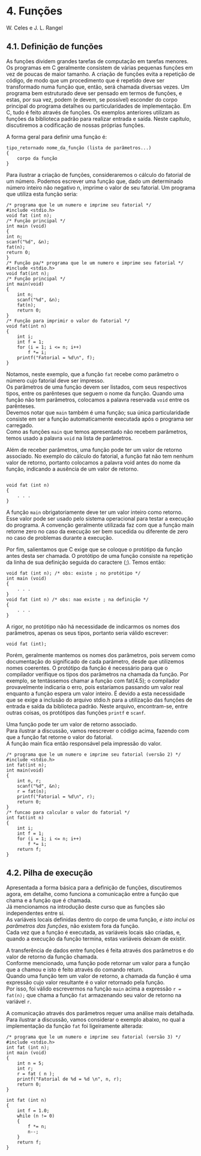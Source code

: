 # 4. FunçõesW. Celes e J. L. Rangel## 4.1. Definição de funçõesAs funções dividem grandes tarefas de computação em tarefas menores. Os programas em C geralmente consistem de várias pequenas funções em vez de poucas de maior tamanho. Acriação de funções evita a repetição de código, de modo que um procedimento que é repetido deve ser transformado numa função que, então, será chamada diversas vezes. Umprograma bem estruturado deve ser pensado em termos de funções, e estas, por sua vez, podem (e devem, se possível) esconder do corpo principal do programa detalhes ouparticularidades de implementação. Em C, tudo é feito através de funções. Os exemplos anteriores utilizam as funções da biblioteca padrão para realizar entrada e saída. Nestecapítulo, discutiremos a codificação de nossas próprias funções.A forma geral para definir uma função é:```tipo_retornado nome_da_função (lista de parâmetros...){	corpo da função}``` Para ilustrar a criação de funções, consideraremos o cálculo do fatorial de um número.Podemos escrever uma função que, dado um determinado número inteiro não negativo n,imprime o valor de seu fatorial. Um programa que utiliza esta função seria:```/* programa que le um numero e imprime seu fatorial */#include <stdio.h>void fat (int n);/* Função principal */int main (void){int n;scanf("%d", &n);fat(n);return 0;}/* Função pa/* programa que le um numero e imprime seu fatorial */#include <stdio.h>void fat(int n);/* Função principal */int main(void){	int n;	scanf("%d", &n);	fat(n);	return 0;}/* Função para imprimir o valor do fatorial */void fat(int n){	int i;	int f = 1;	for (i = 1; i <= n; i++)		f *= i;	printf("Fatorial = %d\n", f);}```Notamos, neste exemplo, que a função `fat` recebe como parâmetro o número cujo fatorial deve ser impresso.<br>Os parâmetros de uma função devem ser listados, com seus respectivos tipos, entre os parênteses que seguem o nome da função. Quando uma função não temparâmetros, colocamos a palavra reservada `void` entre os parênteses. <br>Devemos notar que `main` também é uma função; sua única particularidade consiste em ser a função automaticamente executada após o programa ser carregado.<br>Como as funções `main` que temos apresentado não recebem parâmetros, temos usado a palavra `void` na lista de parâmetros.Além de receber parâmetros, uma função pode ter um valor de retorno associado. No exemplo do cálculo do fatorial, a função fat não tem nenhum valor de retorno, portantocolocamos a palavra void antes do nome da função, indicando a ausência de um valor de retorno.```void fat (int n){	. . .}```A função `main` obrigatoriamente deve ter um valor inteiro como retorno. Esse valor pode ser usado pelo sistema operacional para testar a execução do programa. A convençãogeralmente utilizada faz com que a função main retorne zero no caso da execução ser bem sucedida ou diferente de zero no caso de problemas durante a execução.Por fim, salientamos que C exige que se coloque o protótipo da função antes desta ser chamada. O protótipo de uma função consiste na repetição da linha de sua definiçãoseguida do caractere (;). Temos então:```void fat (int n); /* obs: existe ; no protótipo */int main (void){	. . .}void fat (int n) /* obs: nao existe ; na definição */{	. . .}```A rigor, no protótipo não há necessidade de indicarmos os nomes dos parâmetros, apenas os seus tipos, portanto seria válido escrever: ```void fat (int);```Porém, geralmente mantemos os nomes dos parâmetros, pois servem como documentação do significado de cada parâmetro, desde que utilizemos nomes coerentes. O protótipo da função é necessáriopara que o compilador verifique os tipos dos parâmetros na chamada da função. Por exemplo, se tentássemos chamar a função com fat(4.5); o compilador provavelmenteindicaria o erro, pois estaríamos passando um valor real enquanto a função espera um valor inteiro. É devido a esta necessidade que se exige a inclusão do arquivo stdio.h para autilização das funções de entrada e saída da biblioteca padrão. Neste arquivo, encontram-se, entre outras coisas, os protótipos das funções `printf` e `scanf`.Uma função pode ter um valor de retorno associado. <br>Para ilustrar a discussão, vamos reescrever o código acima, fazendo com que a função fat retorne o valor do fatorial.<br>A função main fica então responsável pela impressão do valor.```/* programa que le um numero e imprime seu fatorial (versão 2) */#include <stdio.h>int fat(int n);int main(void){	int n, r;	scanf("%d", &n);	r = fat(n);	printf("Fatorial = %d\n", r);	return 0;}/* funcao para calcular o valor do fatorial */int fat(int n){	int i;	int f = 1;	for (i = 1; i <= n; i++)		f *= i;	return f;}```## 4.2. Pilha de execuçãoApresentada a forma básica para a definição de funções, discutiremos agora, em detalhe, como funciona a comunicação entre a função que chama e a função que é chamada.<br>Já mencionamos na introdução deste curso que as funções são independentes entre si.<br>As variáveis locais definidas dentro do corpo de uma função, *e isto inclui os parâmetros das funções*, não existem fora da função.<br>Cada vez que a função é executada, as variáveis locais são criadas, e, quando a execução da função termina, estas variáveis deixam de existir.A transferência de dados entre funções é feita através dos parâmetros e do valor de retorno da função chamada. <br>Conforme mencionado, uma função pode retornar um valor para a função que a chamou e isto é feito através do comando return. <br>Quando uma função tem um valor de retorno, a chamada da função é uma expressão cujo valor resultante é o valor retornado pela função. <br>Por isso, foi válido escrevermos na função `main` acima a expressão `r = fat(n);` que chama a função `fat` armazenando seu valor de retorno na variável `r`.A comunicação através dos parâmetros requer uma análise mais detalhada. Para ilustrar a discussão, vamos considerar o exemplo abaixo, no qual a implementação da função `fat` foiligeiramente alterada:```/* programa que le um numero e imprime seu fatorial (versão 3) */#include <stdio.h>int fat (int n);int main (void){	int n = 5;	int r;	r = fat ( n );	printf("Fatorial de %d = %d \n", n, r);	return 0;}int fat (int n){	int f = 1.0;	while (n != 0)	{		f *= n;		n--;	}	return f;}```